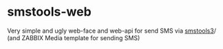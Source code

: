 # smstools-web
Very simple and ugly web-face and web-api for send SMS via [smstools3](http://smstools3.kekekasvi.com/)/
(and ZABBIX Media template for sending SMS)